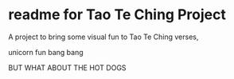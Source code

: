 # readme for Tao Te Ching Project

A project to bring some visual fun to Tao Te Ching verses, 

unicorn fun bang bang

BUT WHAT ABOUT THE HOT DOGS